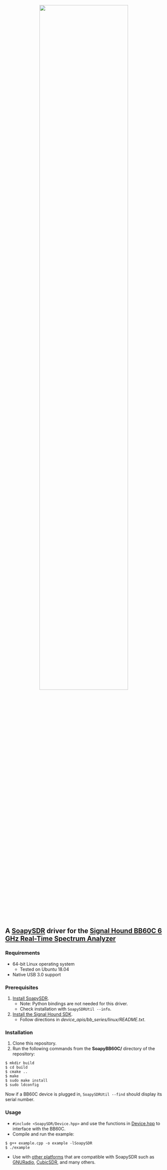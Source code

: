 <p align="center">
<img src="https://signalhound.com/sigdownloads/Other/SH-SOAPY.jpg" width="75%" />
</p>

## A [SoapySDR](https://github.com/pothosware/SoapySDR/wiki) driver for the [Signal Hound BB60C 6 GHz Real-Time Spectrum Analyzer](https://signalhound.com/products/bb60c/)

### Requirements

- 64-bit Linux operating system
    - Tested on Ubuntu 18.04
- Native USB 3.0 support

### Prerequisites

1. [Install SoapySDR](https://github.com/pothosware/PothosCore/wiki/Ubuntu).
    - Note: Python bindings are not needed for this driver.
    - Check installation with `SoapySDRUtil --info`.
2. [Install the Signal Hound SDK](https://signalhound.com/software/signal-hound-software-development-kit-sdk/).
    - Follow directions in _device_apis/bb_series/linux/README.txt_.

### Installation

1. Clone this repository.
2. Run the following commands from the __SoapyBB60C/__ directory of the repository:

```
$ mkdir build
$ cd build
$ cmake ..
$ make
$ sudo make install
$ sudo ldconfig
```
Now if a BB60C device is plugged in, `SoapySDRUtil --find` should display its serial number.

### Usage

- `#include <SoapySDR/Device.hpp>` and use the functions in [Device.hpp](https://github.com/pothosware/SoapySDR/blob/master/include/SoapySDR/Device.hpp) to interface with the BB60C.
- Compile and run the example:
```
$ g++ example.cpp -o example -lSoapySDR
$ ./example
```
- Use with [other platforms](https://github.com/pothosware/SoapySDR/wiki#platforms) that are compatible with SoapySDR such as [GNURadio](https://www.gnuradio.org/), [CubicSDR](https://cubicsdr.com/), and many others.
